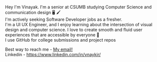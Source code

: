 Hey I'm Vinayak. I'm a senior at CSUMB studying Computer Science and communication design :desktop_computer: :paintbrush:  
I'm actively seeking Software Developer jobs as a fresher.  
I'm a UI UX Engineer, and I enjoy learning about the intersection of visual design and computer science. I love to create smooth and fluid user experiences that are accessible by everyone :iphone:  
I use GitHub for college submissions and project repos  <br>

  
Best way to reach me - [My email!](mailto:vinayakiyer@hotmail.com)  
Linkedin - https://www.linkedin.com/in/vnaykir/


<!---
VnaykDev/VnaykDev is a ✨ special ✨ repository because its `README.md` (this file) appears on your GitHub profile.
You can click the Preview link to take a look at your changes.
--->
